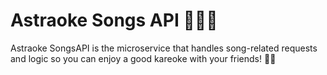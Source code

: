 # Astraoke Songs API 📀🎤🎵

Astraoke SongsAPI is the microservice that handles song-related requests and logic so you can enjoy a good kareoke with your friends! 🎤🎸